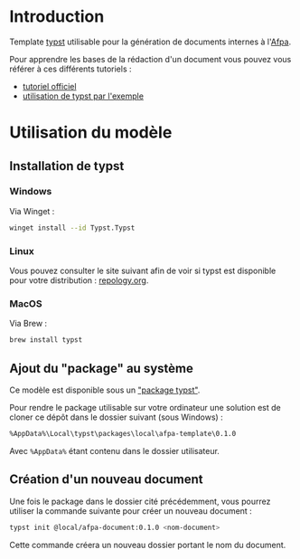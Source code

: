# Introduction

Template [typst](https://typst.app/) utilisable pour la génération de documents internes à l'[Afpa](https://www.afpa.fr/).

Pour apprendre les bases de la rédaction d'un document vous pouvez vous référer à ces différents tutoriels :
- [tutoriel officiel](https://typst.app/docs/reference/syntax/)
- [utilisation de typst par l'exemple](https://sitandr.github.io/typst-examples-book/book/basics/tutorial/markup.html)

# Utilisation du modèle

## Installation de typst

### Windows

Via Winget :
```bash
winget install --id Typst.Typst
```

### Linux

Vous pouvez consulter le site suivant afin de voir si typst est disponible pour votre distribution : [repology.org](https://repology.org/project/typst/versions).

### MacOS

Via Brew : 
```bash
brew install typst
```

## Ajout du "package" au système

Ce modèle est disponible sous un ["package typst"](https://github.com/typst/packages).

Pour rendre le package utilisable sur votre ordinateur une solution est de cloner ce dépôt dans le dossier suivant (sous Windows) :
```bash
%AppData%\Local\typst\packages\local\afpa-template\0.1.0
```

Avec `%AppData%` étant contenu dans le dossier utilisateur. 

## Création d'un nouveau document

Une fois le package dans le dossier cité précédemment, vous pourrez utiliser la commande suivante pour créer un nouveau document :
```bash
typst init @local/afpa-document:0.1.0 <nom-document>
```

Cette commande créera un nouveau dossier portant le nom du document.
